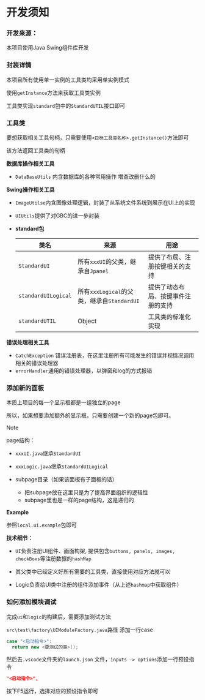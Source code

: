# 开发须知

### 开发来源：

本项目使用Java Swing组件库开发

### 封装详情

本项目所有使用单一实例的工具类均采用单实例模式

使用`getInstance`方法来获取工具类实例

工具类实现`standard`包中的`StandardUTIL`接口即可

### 工具类

要想获取相关工具句柄，只需要使用`<目标工具类名称>.getInstance()`方法即可

该方法返回工具类的句柄

**数据库操作相关工具**

- `DataBaseUtils` 内含数据库的各种常用操作 增查改删什么的

**Swing操作相关工具**

- `ImageUtilse`内含图像处理逻辑，封装了从系统文件系统到展示在UI上的实现

- `UIUtils`提供了对GBC的进一步封装

- **standard包**

  | 类名                | 来源                                       | 用途                               |
  | ------------------- | ------------------------------------------ | ---------------------------------- |
  | `StandardUI`        | 所有`xxxUI`的父类，继承自`Jpanel`          | 提供了布局、注册按键相关的支持     |
  | `standardUILogical` | 所有`xxxLogical`的父类，继承自`StandardUI` | 提供了动态布局、按键事件注册的支持 |
  | `standardUTIL`      | Object                                     | 工具类的标准化实现                 |

**错误处理相关工具**

- `CatchException` 错误注册表，在这里注册所有可能发生的错误并视情况调用相关的错误处理器
- `errorHandler`通用的错误处理器，以弹窗和log的方式报错

### 添加新的面板

本质上项目的每一个显示框都是一组独立的page

所以，如果想要添加额外的显示框，只需要创建一个新的page包即可。

> [!NOTE]
>
> page结构：
>
> - `xxxUI.java`继承`StandardUI`
>
> - `xxxLogic.java`继承`StandardUILogical`
>
> - subpage目录（如果该面板有子面板的话） 
>   - 把subpage放在这里只是为了提高界面组织的逻辑性
>   - subpage里也是一样的page结构，这是递归的

**Example**

参照`local.ui.example`包即可

**技术细节：**

- `UI`负责注册UI组件、画面构架, 提供包含`buttons, panels, images, checkBoxs`等注册数据的`hashMap`

- 其父类中已经定义好所有需要的工具类，直接使用对应方法就可以

- Logic负责给UI类中注册的组件添加事件（从上述`hashmap`中获取组件）

### 如何添加模块调试

完成`ui`和`logic`的构建后，需要添加测试方法

`src\test\factory\UIModuleFactory.java`路径 添加一行case

```java
case "<启动指令>":
  return new <要测试的类>();
```

然后去`.vscode`文件夹的`launch.json` 文件，`inputs -> options`添加一行预设指令

```json
"<启动指令>",
```

按下F5运行，选择对应的预设指令即可